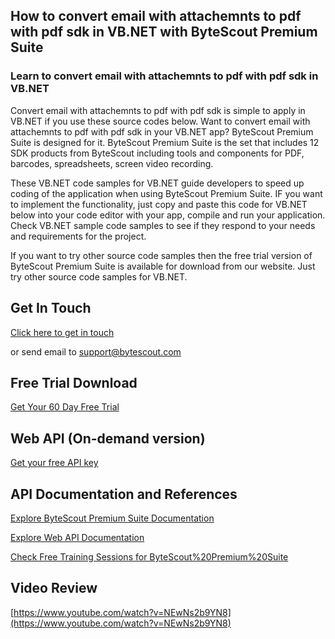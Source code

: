 ## How to convert email with attachemnts to pdf with pdf sdk in VB.NET with ByteScout Premium Suite

### Learn to convert email with attachemnts to pdf with pdf sdk in VB.NET

Convert email with attachemnts to pdf with pdf sdk is simple to apply in VB.NET if you use these source codes below. Want to convert email with attachemnts to pdf with pdf sdk in your VB.NET app? ByteScout Premium Suite is designed for it. ByteScout Premium Suite is the set that includes 12 SDK products from ByteScout including tools and components for PDF, barcodes, spreadsheets, screen video recording.

 These VB.NET code samples for VB.NET guide developers to speed up coding of the application when using ByteScout Premium Suite. IF you want to implement the functionality, just copy and paste this code for VB.NET below into your code editor with your app, compile and run your application. Check VB.NET sample code samples to see if they respond to your needs and requirements for the project.

If you want to try other source code samples then the free trial version of ByteScout Premium Suite is available for download from our website. Just try other source code samples for VB.NET.

## Get In Touch

[Click here to get in touch](https://bytescout.zendesk.com/hc/en-us/requests/new?subject=ByteScout%20Premium%20Suite%20Question)

or send email to [support@bytescout.com](mailto:support@bytescout.com?subject=ByteScout%20Premium%20Suite%20Question) 

## Free Trial Download

[Get Your 60 Day Free Trial](https://bytescout.com/download/web-installer?utm_source=github-readme)

## Web API (On-demand version)

[Get your free API key](https://pdf.co/documentation/api?utm_source=github-readme)

## API Documentation and References

[Explore ByteScout Premium Suite Documentation](https://bytescout.com/documentation/index.html?utm_source=github-readme)

[Explore Web API Documentation](https://pdf.co/documentation/api?utm_source=github-readme)

[Check Free Training Sessions for ByteScout%20Premium%20Suite](https://academy.bytescout.com/)

## Video Review

[https://www.youtube.com/watch?v=NEwNs2b9YN8](https://www.youtube.com/watch?v=NEwNs2b9YN8)